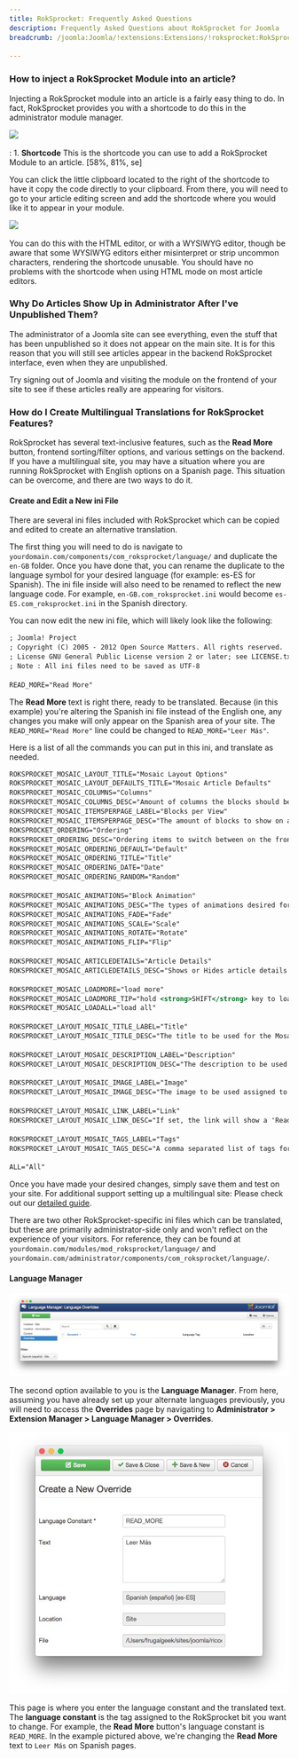```yaml
---
title: RokSprocket: Frequently Asked Questions
description: Frequently Asked Questions about RokSprocket for Joomla
breadcrumb: /joomla:Joomla/!extensions:Extensions/!roksprocket:RokSprocket

---
```


### How to inject a RokSprocket Module into an article?
Injecting a RokSprocket module into an article is a fairly easy thing to do. In fact, RokSprocket provides you with a shortcode to do this in the administrator module manager.

![][module_1]

:   1. **Shortcode** This is the shortcode you can use to add a RokSprocket Module to an article. [58%, 81%, se]

You can click the little clipboard located to the right of the shortcode to have it copy the code directly to your clipboard. From there, you will need to go to your article editing screen and add the shortcode where you would like it to appear in your module.

![][module_3]

You can do this with the HTML editor, or with a WYSIWYG editor, though be aware that some WYSIWYG editors either misinterpret or strip uncommon characters, rendering the shortcode unusable. You should have no problems with the shortcode when using HTML mode on most article editors.

### Why Do Articles Show Up in Administrator After I've Unpublished Them?

The administrator of a Joomla site can see everything, even the stuff that has been unpublished so it does not appear on the main site. It is for this reason that you will still see articles appear in the backend RokSprocket interface, even when they are unpublished. 

Try signing out of Joomla and visiting the module on the frontend of your site to see if these articles really are appearing for visitors.

### How do I Create Multilingual Translations for RokSprocket Features?

RokSprocket has several text-inclusive features, such as the **Read More** button, frontend sorting/filter options, and various settings on the backend. If you have a multilingual site, you may have a situation where you are running RokSprocket with English options on a Spanish page. This situation can be overcome, and there are two ways to do it.

#### Create and Edit a New ini File

There are several ini files included with RokSprocket which can be copied and edited to create an alternative translation.

The first thing you will need to do is navigate to `yourdomain.com/components/com_roksprocket/language/` and duplicate the `en-GB` folder. Once you have done that, you can rename the duplicate to the language symbol for your desired language (for example: es-ES for Spanish). The ini file inside will also need to be renamed to reflect the new language code. For example, `en-GB.com_roksprocket.ini` would become `es-ES.com_roksprocket.ini` in the Spanish directory.

You can now edit the new ini file, which will likely look like the following:

~~~ .html
; Joomla! Project
; Copyright (C) 2005 - 2012 Open Source Matters. All rights reserved.
; License GNU General Public License version 2 or later; see LICENSE.txt, see LICENSE.php
; Note : All ini files need to be saved as UTF-8

READ_MORE="Read More"
~~~

The **Read More** text is right there, ready to be translated. Because (in this example) you're altering the Spanish ini file instead of the English one, any changes you make will only appear on the Spanish area of your site. The `READ_MORE="Read More"` line could be changed to `READ_MORE="Leer Más"`.

Here is a list of all the commands you can put in this ini, and translate as needed.

~~~ .html
ROKSPROCKET_MOSAIC_LAYOUT_TITLE="Mosaic Layout Options"
ROKSPROCKET_MOSAIC_LAYOUT_DEFAULTS_TITLE="Mosaic Article Defaults"
ROKSPROCKET_MOSAIC_COLUMNS="Columns"
ROKSPROCKET_MOSAIC_COLUMNS_DESC="Amount of columns the blocks should be layed down like"
ROKSPROCKET_MOSAIC_ITEMSPERPAGE_LABEL="Blocks per View"
ROKSPROCKET_MOSAIC_ITEMSPERPAGE_DESC="The amount of blocks to show on a page load. If the amount of blocks is lesser than the Display Limit, a 'Load More' functionality will appear."
ROKSPROCKET_ORDERING="Ordering"
ROKSPROCKET_ORDERING_DESC="Ordering items to switch between on the frontend."
ROKSPROCKET_MOSAIC_ORDERING_DEFAULT="Default"
ROKSPROCKET_MOSAIC_ORDERING_TITLE="Title"
ROKSPROCKET_MOSAIC_ORDERING_DATE="Date"
ROKSPROCKET_MOSAIC_ORDERING_RANDOM="Random"

ROKSPROCKET_MOSAIC_ANIMATIONS="Block Animation"
ROKSPROCKET_MOSAIC_ANIMATIONS_DESC="The types of animations desired for the blocks when appearing/disappearing. Default is Fade."
ROKSPROCKET_MOSAIC_ANIMATIONS_FADE="Fade"
ROKSPROCKET_MOSAIC_ANIMATIONS_SCALE="Scale"
ROKSPROCKET_MOSAIC_ANIMATIONS_ROTATE="Rotate"
ROKSPROCKET_MOSAIC_ANIMATIONS_FLIP="Flip"

ROKSPROCKET_MOSAIC_ARTICLEDETAILS="Article Details"
ROKSPROCKET_MOSAIC_ARTICLEDETAILS_DESC="Shows or Hides article details such as Date and Author."

ROKSPROCKET_MOSAIC_LOADMORE="load more"
ROKSPROCKET_MOSAIC_LOADMORE_TIP="hold <strong>SHIFT</strong> key to load all"
ROKSPROCKET_MOSAIC_LOADALL="load all"

ROKSPROCKET_LAYOUT_MOSAIC_TITLE_LABEL="Title"
ROKSPROCKET_LAYOUT_MOSAIC_TITLE_DESC="The title to be used for the Mosaic item. If not set, it will default to the article title."

ROKSPROCKET_LAYOUT_MOSAIC_DESCRIPTION_LABEL="Description"
ROKSPROCKET_LAYOUT_MOSAIC_DESCRIPTION_DESC="The description to be used for the Feature. If not set, it will defaults to the article Introtext."

ROKSPROCKET_LAYOUT_MOSAIC_IMAGE_LABEL="Image"
ROKSPROCKET_LAYOUT_MOSAIC_IMAGE_DESC="The image to be used assigned to the article for the Mosaic items."

ROKSPROCKET_LAYOUT_MOSAIC_LINK_LABEL="Link"
ROKSPROCKET_LAYOUT_MOSAIC_LINK_DESC="If set, the link will show a 'Read More' button, link the title and based on the Theme, link the image as well."

ROKSPROCKET_LAYOUT_MOSAIC_TAGS_LABEL="Tags"
ROKSPROCKET_LAYOUT_MOSAIC_TAGS_DESC="A comma separated list of tags for the filtering on frontend."

ALL="All"
~~~

Once you have made your desired changes, simply save them and test on your site. For additional support setting up a multilingual site: Please check out our [detailed guide][multilingual].

There are two other RokSprocket-specific ini files which can be translated, but these are primarily administrator-side only and won't reflect on the experience of your visitors. For reference, they can be found at `yourdomain.com/modules/mod_roksprocket/language/` and `yourdomain.com/administrator/components/com_roksprocket/language/`.

#### Language Manager

![Multilanguage](assets/multilanguage_1.jpeg)

The second option available to you is the **Language Manager**. From here, assuming you have already set up your alternate languages previously, you will need to access the **Overrides** page by navigating to **Administrator > Extension Manager > Language Manager > Overrides**.

![Multilanguage](assets/multilanguage_2.jpeg)

This page is where you enter the language constant and the translated text. The **language constant** is the tag assigned to the RokSprocket bit you want to change. For example, the **Read More** button's language constant is `READ_MORE`. In the example pictured above, we're changing the **Read More** text to `Leer Más` on Spanish pages.

[module_1]: assets/add_module_to_article_1.jpeg
[module_2]: assets/add_module_to_article_2.jpeg
[module_3]: assets/add_module_to_article_3.jpeg
[multilingual]: ../../basic/how_to_create_a_multilingual_site.md